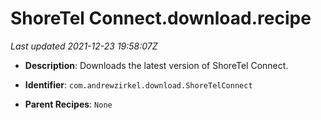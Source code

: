 # ShoreTel Connect.download.recipe

_Last updated 2021-12-23 19:58:07Z_

- **Description**: Downloads the latest version of ShoreTel Connect.

- **Identifier**: `com.andrewzirkel.download.ShoreTelConnect`

- **Parent Recipes**: `None`